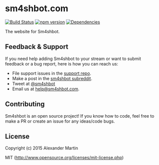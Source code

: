 # sm4shbot.com

[![Build Status](https://api.travis-ci.org/twitch-sm4shbot/sm4shbot.com.svg)](https://travis-ci.org/twitch-sm4shbot/sm4shbot.com)
[![npm version](https://badge.fury.io/js/sm4shbot.com.svg)](https://badge.fury.io/js/sm4shbot.com)
[![Dependencies](https://david-dm.org/twitch-sm4shbot/sm4shbot.com.svg)](https://david-dm.org/twitch-sm4shbot/sm4shbot.com)

The website for Sm4shbot.

## Feedback & Support

If you need help adding Sm4shbot to your stream or want to submit feedback or a
bug report, here is how you can reach us:

* File support issues in the [support repo](https://github.com/twitch-sm4shbot/support).
* Make a post in the [sm4shbot subreddit](https://reddit.com/r/sm4shbot).
* Tweet at [@sm4shbot](https://twitter.com/sm4shbot)
* Email us at [help@sm4shbot.com](mailto:help@sm4shbot.com).

## Contributing

Sm4shbot is an open source project! If you know how to code, feel free to make a
PR or create an issue for any ideas/code bugs.

## License

Copyright (c) 2015 Alexander Martin

MIT (http://www.opensource.org/licenses/mit-license.php)
